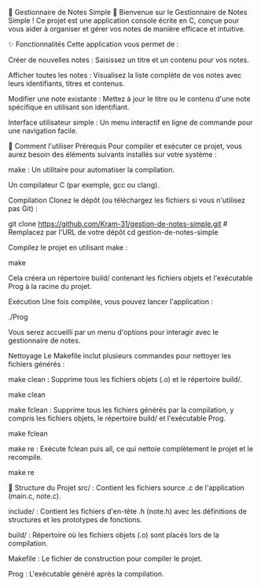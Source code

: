 📝 Gestionnaire de Notes Simple 📝
Bienvenue sur le Gestionnaire de Notes Simple ! Ce projet est une application console écrite en C, conçue pour vous aider à organiser et gérer vos notes de manière efficace et intuitive.

✨ Fonctionnalités
Cette application vous permet de :

Créer de nouvelles notes : Saisissez un titre et un contenu pour vos notes.

Afficher toutes les notes : Visualisez la liste complète de vos notes avec leurs identifiants, titres et contenus.

Modifier une note existante : Mettez à jour le titre ou le contenu d'une note spécifique en utilisant son identifiant.

Interface utilisateur simple : Un menu interactif en ligne de commande pour une navigation facile.

🚀 Comment l'utiliser
Prérequis
Pour compiler et exécuter ce projet, vous aurez besoin des éléments suivants installés sur votre système :

make : Un utilitaire pour automatiser la compilation.

Un compilateur C (par exemple, gcc ou clang).

Compilation
Clonez le dépôt (ou téléchargez les fichiers si vous n'utilisez pas Git) :

git clone https://github.com/Kram-31/gestion-de-notes-simple.git # Remplacez par l'URL de votre dépôt
cd gestion-de-notes-simple

Compilez le projet en utilisant make :

make

Cela créera un répertoire build/ contenant les fichiers objets et l'exécutable Prog à la racine du projet.

Exécution
Une fois compilée, vous pouvez lancer l'application :

./Prog

Vous serez accueilli par un menu d'options pour interagir avec le gestionnaire de notes.

Nettoyage
Le Makefile inclut plusieurs commandes pour nettoyer les fichiers générés :

make clean : Supprime tous les fichiers objets (.o) et le répertoire build/.

make clean

make fclean : Supprime tous les fichiers générés par la compilation, y compris les fichiers objets, le répertoire build/ et l'exécutable Prog.

make fclean

make re : Exécute fclean puis all, ce qui nettoie complètement le projet et le recompile.

make re

📂 Structure du Projet
src/ : Contient les fichiers source .c de l'application (main.c, note.c).

include/ : Contient les fichiers d'en-tête .h (note.h) avec les définitions de structures et les prototypes de fonctions.

build/ : Répertoire où les fichiers objets (.o) sont placés lors de la compilation.

Makefile : Le fichier de construction pour compiler le projet.

Prog : L'exécutable généré après la compilation.
